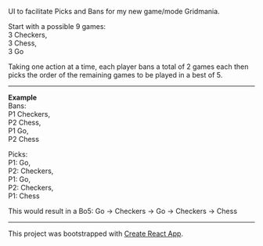 UI to facilitate Picks and Bans for my new game/mode Gridmania.

Start with a possible 9 games:  
3 Checkers,  
3 Chess,  
3 Go  

Taking one action at a time, each player bans a total of 2 games each then picks the order of the remaining games to be played in a best of 5.

---
**Example**  
Bans:  
P1 Checkers,  
P2 Chess,  
P1 Go,  
P2 Chess  

Picks:  
P1: Go,  
P2: Checkers,  
P1: Go,  
P2: Checkers,  
P1: Chess  

This would result in a Bo5: Go -> Checkers -> Go -> Checkers -> Chess

---
This project was bootstrapped with [Create React App](https://github.com/facebookincubator/create-react-app).
